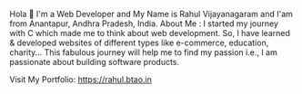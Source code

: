 Hola 👋 I'm a Web Developer and My Name is  Rahul Vijayanagaram and I'am from Anantapur, Andhra Pradesh, India.
About Me : I started my journey with C which made me to think about web development. 
So, I have learned & developed websites of different types like e-commerce, education, charity...
This fabulous journey will help me to find my passion i.e., I am passionate about building software products.

Visit My Portfolio: https://rahul.btao.in
